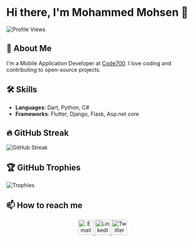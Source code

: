 # Hi there, I'm Mohammed Mohsen 👋

![Profile Views](https://komarev.com/ghpvc/?username=MuhDev&color=green)

## 🚀 About Me
I'm a  Mobile Application Developer at <a href="https://code700.com/ar">Code700</a>. I love coding and contributing to open-source projects.

## 🛠️ Skills
- **Languages**: Dart, Python, C#
- **Frameworks**: Flutter, Django, Flask, Asp.net core

## 🔥 GitHub Streak
![GitHub Streak](https://github-readme-streak-stats.herokuapp.com/?user=MuhDev&theme=radical)

## 🏆 GitHub Trophies
![Trophies](https://github-profile-trophy.vercel.app/?username=MuhDev&theme=radical)

## 📫 How to reach me

<p align="center">
  <a href="mailto:muh.ata.dev@gmail.com">
    <img src="https://img.icons8.com/color/48/000000/email.png" alt="Email" width="40" height="40"/>
  </a>
  <a href="https://www.linkedin.com/in/muhammed-al-attas-09416a234/">
    <img src="https://img.icons8.com/color/48/000000/linkedin.png" alt="LinkedIn" width="40" height="40"/>
  </a>
  <a href="https://x.com/dev_muh?t=E0EPARJkRHFTHeppwwnDAw&s=08">
    <img src="https://img.icons8.com/?size=100&id=ClbD5JTFM7FA&format=png&color=000000" alt="Twitter" width="40" height="40"/>
  </a>
</p>

